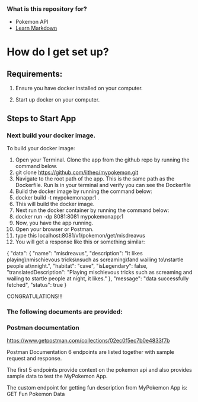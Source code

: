 ### What is this repository for? ###

* Pokemon API
* [Learn Markdown](https://bitbucket.org/tutorials/markdowndemo)

# How do I get set up? #
## Requirements: ##
1. Ensure you have docker installed on your computer.

2. Start up docker on your computer.

## Steps to Start App ##
### Next build your docker image. ###

To build your docker image:
1. Open your Terminal. Clone the app from the github repo by running the command below.
2. git clone https://github.com/iitheo/mypokemon.git
3. Navigate to the root path of the app. This is the same path as the Dockerfile. Run ls in your terminal and verify you can see the Dockerfile
4. Build the docker image by running the command below:
5. docker build -t mypokemonapp:1 .
6. This will build the docker image.
7. Next run the docker container by running the command below:
8. docker run -dp 8081:8081 mypokemonapp:1
9. Now, you have the app running.
10. Open your browser or Postman.
11. type this localhost:8081/v1/pokemon/get/misdreavus
12. You will get a response like this or something similar:

{
"data": {
"name": "misdreavus",
"description": "It likes playing\nmischievous tricks\nsuch as screaming\fand wailing to\nstartle people at\nnight.",
"habitat": "cave",
"isLegendary": false,
"translatedDescription": "Playing mischievous tricks such as screaming and wailing to startle people at night,  it likes."
},
"message": "data successfully fetched",
"status": true
}


CONGRATULATIONS!!!

### The following documents are provided: ###

### Postman documentation ###
https://www.getpostman.com/collections/02ec0f5ec7b0e4833f7b

Postman Documentation
6 endpoints are listed together with sample request and response.

The first 5 endpoints provide context on the pokemon api and also
provides sample data to test the MyPokemon App.

The custom endpoint for getting fun description from MyPokemon App is:
GET Fun Pokemon Data
